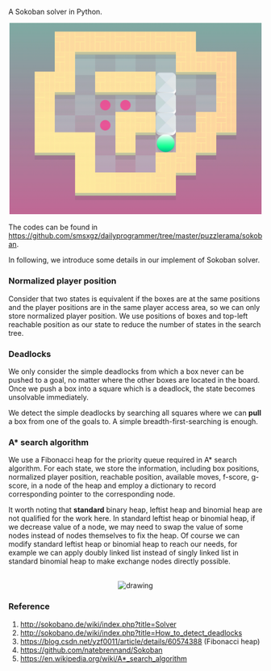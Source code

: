 A Sokoban solver in Python.

<center><img src="images/out_001.png" alt="drawing" style="width:500px;"/></center>

The codes can be found in https://github.com/smsxgz/dailyprogrammer/tree/master/puzzlerama/sokoban.
<!--more-->

In following, we introduce some details in our implement of Sokoban solver.

### Normalized player position
Consider that two states is equivalent if the boxes are at the same positions and the player positions are in the same player access area, so we can only store normalized player position. We use positions of boxes and top-left reachable position as our state to reduce the number of states in the search tree.

### Deadlocks
We only consider the simple deadlocks from which a box never can be pushed to a goal, no matter where the other boxes are located in the board. Once we push a box into a square which is a deadlock, the state becomes unsolvable immediately.

We detect the simple deadlocks by searching all squares where we can __pull__ a box from one of the goals to. A simple breadth-first-searching is enough.

### A* search algorithm
We use a Fibonacci heap for the priority queue required in A* search algorithm. For each state, we store the information, including box positions, normalized player position, reachable position, available moves, f-score, g-score, in a node of the heap and employ a dictionary to record corresponding pointer to the corresponding node.

It worth noting that __standard__ binary heap, leftist heap and binomial heap are not qualified for the work here. In standard leftist heap or binomial heap, if we decrease value of a node, we may need to swap the value of some nodes instead of nodes themselves to fix the heap. Of course we can modify standard leftist heap or binomial heap to reach our needs, for example we can apply doubly linked list instead of singly linked list in standard binomial heap to make exchange nodes directly possible.

<br>
<center><img src="images/sample.gif" alt="drawing" style="width:500px;"/></center>


### Reference
1. http://sokobano.de/wiki/index.php?title=Solver
2. http://sokobano.de/wiki/index.php?title=How_to_detect_deadlocks
3. https://blog.csdn.net/yzf0011/article/details/60574388 (Fibonacci heap)
4. https://github.com/natebrennand/Sokoban
5. https://en.wikipedia.org/wiki/A*_search_algorithm
